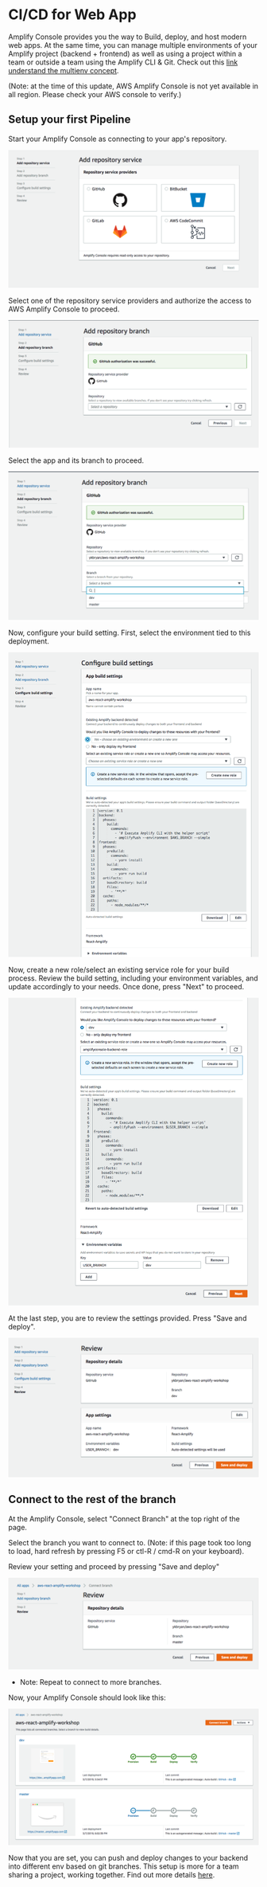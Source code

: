# CI/CD for Web App

Amplify Console provides you the way to Build, deploy, and host modern web apps. At the same time, you can manage multiple environments of your Amplify project (backend + frontend) as well as using a project within a team or outside a team using the Amplify CLI & Git. Check out this [link understand the multienv concept](https://aws-amplify.github.io/docs/cli/multienv#concepts).

(Note: at the time of this update, AWS Amplify Console is not yet available in all region. Please check your AWS console to verify.)

## Setup your first Pipeline

Start your Amplify Console as connecting to your app's repository.

![Amplify Console, Getting Started](img/repo-service-provider.png)

Select one of the repository service providers and authorize the access to AWS Amplify Console to proceed.

![Amplify Console, Select App](img/repo-select-app.png)

Select the app and its branch to proceed.

![Amplify Console, Select Branch](img/repo-select-branch.png)

Now, configure your build setting. First, select the environment tied to this deployment.

![Select Environment](img/build-select-environment.png)

Now, create a new role/select an existing service role for your build process.
Review the build setting, including your environment variables, and update accordingly to your needs. 
Once done, press "Next" to proceed.

![Build Review](img/build-review.png)

At the last step, you are to review the settings provided. Press "Save and deploy".

![Save and Deploy](img/save-and-deploy.png)

## Connect to the rest of the branch

At the Amplify Console, select "Connect Branch" at the top right of the page.

Select the branch you want to connect to. (Note: if this page took too long to load, hard refresh by pressing F5 or ctl-R / cmd-R on your keyboard).

Review your setting and proceed by pressing "Save and deploy"

![Connect Branches](img/other-branches.png)

* Note: Repeat to connect to more branches.

Now, your Amplify Console should look like this:

![Amplify Console](img/amplify-console-pipelines.png)

Now that you are set, you can push and deploy changes to your backend into different env based on git branches. This setup is more for a team sharing a project, working together. Find out more details [here](https://aws-amplify.github.io/docs/cli/multienv#team-workflow).